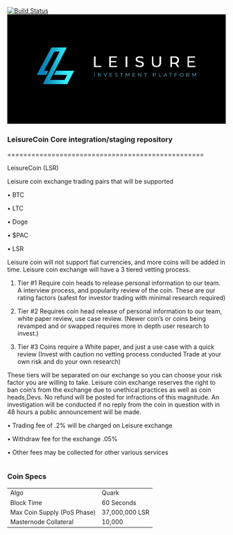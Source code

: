 [![Build Status](https://travis-ci.com/LeisureCoinProject/LeisureCoine-Core.svg?branch=master)](https://travis-ci.com/LeisureCoinProject/LeisureCoin-explorer)
![LeisureCoin Logo](https://github.com/LeisureCoinProject/LeisureCoin-Core/blob/master/src/qt/res/images/leisure_logo_concept_05.jpg)


### LeisureCoin Core integration/staging repository
=================================================

LeisureCoin (LSR)
<table>
Leisure coin exchange trading pairs that will be supported 

•  BTC

•  LTC

•  Doge

•  $PAC

•  LSR

Leisure coin will not support fiat currencies, and more coins will be added in time. Leisure coin exchange will have a 3 tiered vetting process.

1.   Tier #1 Require coin heads to release personal information to our team. A interview process, and popularity       review of the coin. These are our rating factors (safest for investor trading with minimal research required)

2.   Tier #2 Requires coin head release of personal information to our team, white paper review, use case review.       (Newer 
coin’s or coins being revamped and or swapped requires more in depth user research to invest.)

3.   Tier #3 Coins require a White paper, and just a use case with a quick review (Invest with caution no vetting       process conducted Trade at your own risk and do your own research)

These tiers will be separated on our exchange so you can choose your risk factor you are willing to take. Leisure coin exchange reserves the right to ban coin’s from the exchange due to unethical practices as well as coin heads,Devs. No refund will be posted for infractions of this magnitude. An investigation will be conducted if no reply from the coin in question with in 48 hours a public announcement will be made. 

•  Trading fee of .2% will be charged on Leisure exchange

•  Withdraw fee for the exchange .05%

•  Other fees may be collected for other various services
</table>

### Coin Specs
<table>
<tr><td>Algo</td><td>Quark</td></tr>
<tr><td>Block Time</td><td>60 Seconds</td></tr>
<tr><td>Max Coin Supply (PoS Phase)</td><td>37,000,000 LSR</td></tr>
<tr><td>Masternode Collateral</td><td>10,000</td></tr>
</table>

